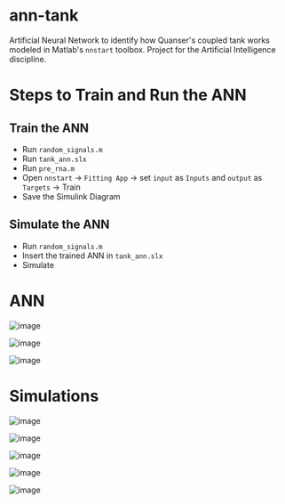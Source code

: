 # ann-tank

Artificial Neural Network to identify how Quanser's coupled tank works modeled in Matlab's `nnstart` toolbox. Project for the Artificial Intelligence discipline.

# Steps to Train and Run the ANN

## Train the ANN
- Run `random_signals.m`
- Run `tank_ann.slx`
- Run `pre_rna.m`
- Open `nnstart` -> `Fitting App` -> set `input` as  `Inputs` and `output` as `Targets` -> Train
- Save the Simulink Diagram

## Simulate the ANN
- Run `random_signals.m`
- Insert the trained ANN in `tank_ann.slx`
- Simulate

# ANN 

![image](https://github.com/hugodiasg/ann-tank/assets/80465879/008f2424-ad1f-42ef-91d4-100b0fee1fdc)

![image](https://github.com/hugodiasg/ann-tank/assets/80465879/bf9ad51d-659a-4d9b-b797-7c8897d30f52)

![image](https://github.com/hugodiasg/ann-tank/assets/80465879/245f5164-befe-496e-9276-024e827efc7d)

# Simulations

![image](https://github.com/hugodiasg/ann-tank/assets/80465879/d5fcd5d2-13f6-42a6-812d-a4652c5dd649)

![image](https://github.com/hugodiasg/ann-tank/assets/80465879/83c79e1c-a811-432c-bd36-eefe6ffa3c06)

![image](https://github.com/hugodiasg/ann-tank/assets/80465879/9037aad9-bd98-4c4a-87df-9334e22ec400)

![image](https://github.com/hugodiasg/ann-tank/assets/80465879/405385ff-601c-429c-b0ca-0cb36eaca00d)

![image](https://github.com/hugodiasg/ann-tank/assets/80465879/f1fa73a5-7403-4580-b1e6-e99c368975a7)


